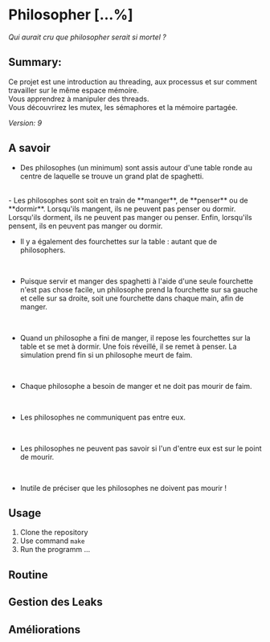 # Philosopher [...%]

*Qui aurait cru que philosopher serait si mortel ?*

## Summary:
Ce projet est une introduction au threading, aux processus et sur comment travailler sur le même espace mémoire.</br>
Vous apprendrez à manipuler des threads.</br>
Vous découvrirez les mutex, les sémaphores et la mémoire partagée.</br>

*Version: 9*

## A savoir
- Des philosophes (un minimum) sont assis autour d'une table ronde au centre de laquelle se trouve un grand plat de spaghetti.
</br>
- Les philosophes sont soit en train de **manger**, de **penser** ou de **dormir**.
Lorsqu'ils mangent, ils ne peuvent pas penser ou dormir.
Lorsqu'ils dorment, ils ne peuvent pas manger ou penser.
Enfin, lorsqu'ils pensent, ils en peuvent pas manger ou dormir.
</br>

- Il y a également des fourchettes sur la table : autant que de philosophers.
</br>

- Puisque servir et manger des spaghetti à l'aide d'une seule fourchette n'est pas chose facile, un philosophe prend la fourchette sur sa gauche et celle sur sa droite, soit une fourchette dans chaque main, afin de manger.
</br>

- Quand un philosophe a fini de manger, il repose les fourchettes sur la table et se met à dormir. Une fois réveillé, il se remet à penser. La simulation prend fin si un philosophe meurt de faim.
</br>

- Chaque philosophe a besoin de manger et ne doit pas mourir de faim.
</br>

- Les philosophes ne communiquent pas entre eux.
</br>

- Les philosophes ne peuvent pas savoir si l'un d'entre eux est sur le point de mourir.
</br>

- Inutile de préciser que les philosophes ne doivent pas mourir !

## Usage

1. Clone the repository
2. Use command `make`
3. Run the programm ...

## Routine

## Gestion des Leaks

## Améliorations

